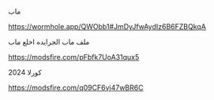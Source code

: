 ماب 

https://wormhole.app/QWObb1#JmDyJfwAydIz6B6FZBQkqA

ملف ماب الجرايده اخلع ماب



https://modsfire.com/pFbfk7UoA31qux5


كورلا 2024

https://modsfire.com/q09CF6vj47wBR6C

 



